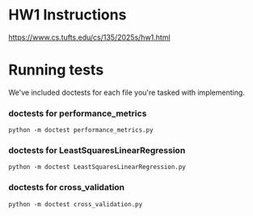 # HW1 Instructions

<https://www.cs.tufts.edu/cs/135/2025s/hw1.html>

# Running tests

We've included doctests for each file you're tasked with implementing.

### doctests for performance_metrics

```
python -m doctest performance_metrics.py
```

### doctests for LeastSquaresLinearRegression

```
python -m doctest LeastSquaresLinearRegression.py
```

### doctests for cross_validation

```
python -m doctest cross_validation.py
```
